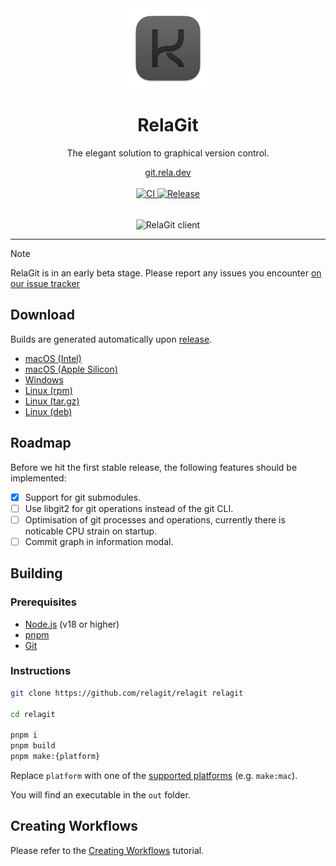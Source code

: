 <div align="center">
	<img src="./build/icon.png" alt="RelaGit logo" width="128">
	<h1>RelaGit</h1>
	<p>The elegant solution to graphical version control.</p>
	<div><a href="https://git.rela.dev">git.rela.dev</a></div>
	<br>
 	<div style="margin-bottom: 16px">
		<a href="https://github.com/relagit/relagit/actions/workflows/ci.yml">
			<img src="https://github.com/relagit/relagit/actions/workflows/ci.yml/badge.svg" alt="CI" />
		</a>
		<a href="https://github.com/relagit/relagit/actions/workflows/release.yml">
			<img src="https://github.com/relagit/relagit/actions/workflows/release.yml/badge.svg" alt="Release" />
		</a>
 	</div>
	<br>
	<picture>
	  <source media="(prefers-color-scheme: dark)" srcset="https://raw.githubusercontent.com/relagit/relagit/main/public/assets/preview-dark.png">
	  <source media="(prefers-color-scheme: light)" srcset="https://raw.githubusercontent.com/relagit/relagit/main/public/assets/preview-light.png">
	  <img alt="RelaGit client" src="https://raw.githubusercontent.com/relagit/relagit/main/public/assets/preview-dark.png#">
	</picture>
</div>

---

> [!NOTE]
> RelaGit is in an early beta stage. Please report any issues you encounter [on our issue tracker](https://github.com/relagit/relagit/issues/new)

## Download

Builds are generated automatically upon [release](https://github.com/relagit/relagit/releases).

-   [macOS (Intel)](https://github.com/relagit/relagit/releases/latest/download/RelaGit-mac-x64.dmg)
-   [macOS (Apple Silicon)](https://github.com/relagit/relagit/releases/latest/download/RelaGit-mac-arm64.dmg)
-   [Windows](https://github.com/relagit/relagit/releases/latest/download/RelaGit-win.zip)
-   [Linux (rpm)](https://github.com/relagit/relagit/releases/latest/download/RelaGit-linux.rpm)
-   [Linux (tar.gz)](https://github.com/relagit/relagit/releases/latest/download/RelaGit-linux.tar.gz)
-   [Linux (deb)](https://github.com/relagit/relagit/releases/latest/download/RelaGit-linux.deb)

## Roadmap

Before we hit the first stable release, the following features should be implemented:
- [x] Support for git submodules.
- [ ] Use libgit2 for git operations instead of the git CLI.
- [ ] Optimisation of git processes and operations, currently there is noticable CPU strain on startup.
- [ ] Commit graph in information modal.

## Building

### Prerequisites

-   [Node.js](https://nodejs.org/en/) (v18 or higher)
-   [pnpm](https://pnpm.io/)
-   [Git](https://git-scm.com/)

### Instructions

```bash
git clone https://github.com/relagit/relagit relagit

cd relagit

pnpm i
pnpm build
pnpm make:{platform}
```

Replace `platform` with one of the [supported platforms](https://github.com/relagit/relagit/blob/main/package.json#L19-L21) (e.g. `make:mac`).

You will find an executable in the `out` folder.

## Creating Workflows

Please refer to the [Creating Workflows](https://git.rela.dev/docs/workflows/creating-workflows) tutorial.
